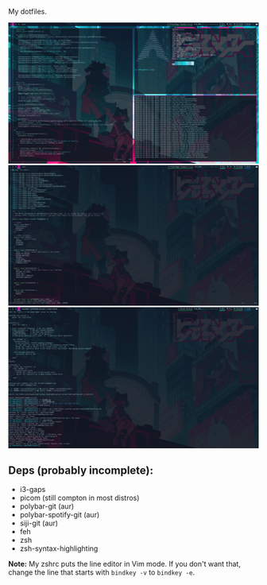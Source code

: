 My dotfiles.

![Desktop.png](/Desktop.png)
![SingleEditor.png](/SingleEditor.png)
![SingleTerm.png](/SingleTerm.png)

## Deps (probably incomplete):
- i3-gaps
- picom (still compton in most distros)
- polybar-git (aur)
- polybar-spotify-git (aur)
- siji-git (aur)
- feh
- zsh
- zsh-syntax-highlighting

**Note:** My zshrc puts the line editor in Vim mode.
If you don't want that, change the line that starts with `bindkey -v` to `bindkey -e`.
